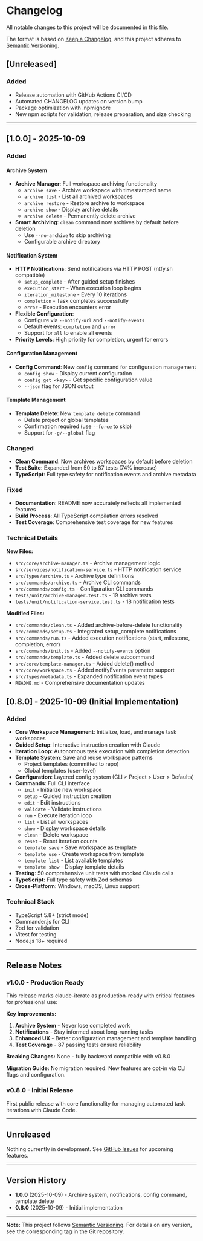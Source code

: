 # Changelog

All notable changes to this project will be documented in this file.

The format is based on [Keep a Changelog](https://keepachangelog.com/en/1.0.0/),
and this project adheres to [Semantic Versioning](https://semver.org/spec/v2.0.0.html).

## [Unreleased]

### Added

- Release automation with GitHub Actions CI/CD
- Automated CHANGELOG updates on version bump
- Package optimization with .npmignore
- New npm scripts for validation, release preparation, and size checking

---

## [1.0.0] - 2025-10-09

### Added

#### Archive System
- **Archive Manager**: Full workspace archiving functionality
  - `archive save` - Archive workspace with timestamped name
  - `archive list` - List all archived workspaces
  - `archive restore` - Restore archive to workspace
  - `archive show` - Display archive details
  - `archive delete` - Permanently delete archive
- **Smart Archiving**: `clean` command now archives by default before deletion
  - Use `--no-archive` to skip archiving
  - Configurable archive directory

#### Notification System
- **HTTP Notifications**: Send notifications via HTTP POST (ntfy.sh compatible)
  - `setup_complete` - After guided setup finishes
  - `execution_start` - When execution loop begins
  - `iteration_milestone` - Every 10 iterations
  - `completion` - Task completes successfully
  - `error` - Execution encounters error
- **Flexible Configuration**:
  - Configure via `--notify-url` and `--notify-events`
  - Default events: `completion` and `error`
  - Support for `all` to enable all events
- **Priority Levels**: High priority for completion, urgent for errors

#### Configuration Management
- **Config Command**: New `config` command for configuration management
  - `config show` - Display current configuration
  - `config get <key>` - Get specific configuration value
  - `--json` flag for JSON output

#### Template Management
- **Template Delete**: New `template delete` command
  - Delete project or global templates
  - Confirmation required (use `--force` to skip)
  - Support for `-g/--global` flag

### Changed
- **Clean Command**: Now archives workspaces by default before deletion
- **Test Suite**: Expanded from 50 to 87 tests (74% increase)
- **TypeScript**: Full type safety for notification events and archive metadata

### Fixed
- **Documentation**: README now accurately reflects all implemented features
- **Build Process**: All TypeScript compilation errors resolved
- **Test Coverage**: Comprehensive test coverage for new features

### Technical Details

**New Files:**
- `src/core/archive-manager.ts` - Archive management logic
- `src/services/notification-service.ts` - HTTP notification service
- `src/types/archive.ts` - Archive type definitions
- `src/commands/archive.ts` - Archive CLI commands
- `src/commands/config.ts` - Configuration CLI commands
- `tests/unit/archive-manager.test.ts` - 19 archive tests
- `tests/unit/notification-service.test.ts` - 18 notification tests

**Modified Files:**
- `src/commands/clean.ts` - Added archive-before-delete functionality
- `src/commands/setup.ts` - Integrated setup_complete notifications
- `src/commands/run.ts` - Added execution notifications (start, milestone, completion, error)
- `src/commands/init.ts` - Added `--notify-events` option
- `src/commands/template.ts` - Added delete subcommand
- `src/core/template-manager.ts` - Added delete() method
- `src/core/workspace.ts` - Added notifyEvents parameter support
- `src/types/metadata.ts` - Expanded notification event types
- `README.md` - Comprehensive documentation updates

## [0.8.0] - 2025-10-09 (Initial Implementation)

### Added
- **Core Workspace Management**: Initialize, load, and manage task workspaces
- **Guided Setup**: Interactive instruction creation with Claude
- **Iteration Loop**: Autonomous task execution with completion detection
- **Template System**: Save and reuse workspace patterns
  - Project templates (committed to repo)
  - Global templates (user-level)
- **Configuration**: Layered config system (CLI > Project > User > Defaults)
- **Commands**: Full CLI interface
  - `init` - Initialize new workspace
  - `setup` - Guided instruction creation
  - `edit` - Edit instructions
  - `validate` - Validate instructions
  - `run` - Execute iteration loop
  - `list` - List all workspaces
  - `show` - Display workspace details
  - `clean` - Delete workspace
  - `reset` - Reset iteration counts
  - `template save` - Save workspace as template
  - `template use` - Create workspace from template
  - `template list` - List available templates
  - `template show` - Display template details
- **Testing**: 50 comprehensive unit tests with mocked Claude calls
- **TypeScript**: Full type safety with Zod schemas
- **Cross-Platform**: Windows, macOS, Linux support

### Technical Stack
- TypeScript 5.8+ (strict mode)
- Commander.js for CLI
- Zod for validation
- Vitest for testing
- Node.js 18+ required

---

## Release Notes

### v1.0.0 - Production Ready

This release marks claude-iterate as production-ready with critical features for professional use:

**Key Improvements:**
1. **Archive System** - Never lose completed work
2. **Notifications** - Stay informed about long-running tasks
3. **Enhanced UX** - Better configuration management and template handling
4. **Test Coverage** - 87 passing tests ensure reliability

**Breaking Changes:** None - fully backward compatible with v0.8.0

**Migration Guide:** No migration required. New features are opt-in via CLI flags and configuration.

### v0.8.0 - Initial Release

First public release with core functionality for managing automated task iterations with Claude Code.

---

## Unreleased

Nothing currently in development. See [GitHub Issues](https://github.com/your-repo/claude-iterate/issues) for upcoming features.

---

## Version History

- **1.0.0** (2025-10-09) - Archive system, notifications, config command, template delete
- **0.8.0** (2025-10-09) - Initial implementation

---

**Note:** This project follows [Semantic Versioning](https://semver.org/). For details on any version, see the corresponding tag in the Git repository.

